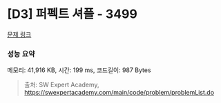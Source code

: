 # [D3] 퍼펙트 셔플 - 3499 

[문제 링크](https://swexpertacademy.com/main/code/problem/problemDetail.do?contestProbId=AWGsRbk6AQIDFAVW) 

### 성능 요약

메모리: 41,916 KB, 시간: 199 ms, 코드길이: 987 Bytes



> 출처: SW Expert Academy, https://swexpertacademy.com/main/code/problem/problemList.do